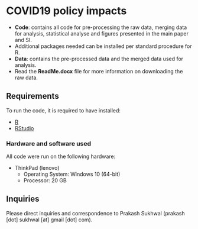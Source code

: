# COVID19 policy impacts
- **Code**: contains all code for pre-processing the raw data, merging data for analysis, statistical analyse and figures presented in the main paper and SI.
- Additional packages needed can be installed per standard procedure for R.
- **Data**: contains the pre-processed data and the merged data used for analysis. 
- Read the **ReadMe.docx** file for more information on downloading the raw data.
## Requirements

To run the code, it is required to have installed:
- [R](https://www.r-project.org/)
- [RStudio](https://www.rstudio.com/)

### Hardware and software used

All code were run on the following hardware:
- ThinkPad (lenovo) 
  - Operating System: Windows 10 (64-bit)
  - Processor: 20 GB

## Inquiries

Please direct inquiries and correspondence to Prakash Sukhwal (prakash [dot] sukhwal [at] gmail [dot] com).
